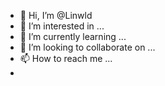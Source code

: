 - 👋 Hi, I’m @Linwld
- 👀 I’m interested in ...
- 🌱 I’m currently learning ...
- 💞️ I’m looking to collaborate on ...
- 📫 How to reach me ...
-
<!---
Linwld/Linwld is a ✨ special ✨ repository because its `README.md` (this file) appears on your GitHub profile.
You can click the Preview link to take a look at your changes.
--->
